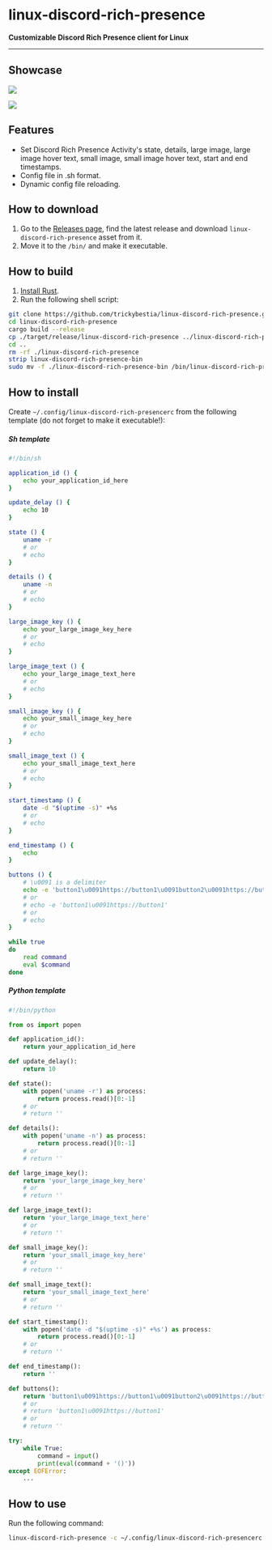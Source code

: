 # linux-discord-rich-presence

**Customizable Discord Rich Presence client for Linux**

---

## Showcase

![](./assets/1.png)

![](./assets/2.png)

## Features

* Set Discord Rich Presence Activity's state, details, large image, large image hover text, small image, small image hover text, start and end timestamps.
* Config file in .sh format.
* Dynamic config file reloading.

## How to download

1. Go to the [Releases page](https://github.com/trickybestia/linux-discord-rich-presence/releases), find the latest release and download `linux-discord-rich-presence` asset from it.
2. Move it to the `/bin/` and make it executable.

## How to build

1. [Install Rust](https://rustup.rs/).
2. Run the following shell script:
```sh
git clone https://github.com/trickybestia/linux-discord-rich-presence.git
cd linux-discord-rich-presence
cargo build --release
cp ./target/release/linux-discord-rich-presence ../linux-discord-rich-presence-bin
cd ..
rm -rf ./linux-discord-rich-presence
strip linux-discord-rich-presence-bin
sudo mv -f ./linux-discord-rich-presence-bin /bin/linux-discord-rich-presence
```

## How to install 

Create `~/.config/linux-discord-rich-presencerc` from the following template (do not forget to make it executable!):
##### Sh template
```sh
#!/bin/sh

application_id () {
    echo your_application_id_here
}

update_delay () {
    echo 10
}

state () {
    uname -r
    # or
    # echo
}

details () {
    uname -n
    # or
    # echo
}

large_image_key () {
    echo your_large_image_key_here
    # or
    # echo
}

large_image_text () {
    echo your_large_image_text_here
    # or
    # echo
}

small_image_key () {
    echo your_small_image_key_here
    # or
    # echo
}

small_image_text () {
    echo your_small_image_text_here
    # or
    # echo
}

start_timestamp () {
    date -d "$(uptime -s)" +%s
    # or
    # echo
}

end_timestamp () {
    echo
}

buttons () {
    # \u0091 is a delimiter
    echo -e 'button1\u0091https://button1\u0091button2\u0091https://button2'
    # or
    # echo -e 'button1\u0091https://button1'
    # or
    # echo
}

while true
do
    read command
    eval $command
done
```
##### Python template
```python
#!/bin/python

from os import popen

def application_id():
    return your_application_id_here

def update_delay():
    return 10

def state():
    with popen('uname -r') as process:
        return process.read()[0:-1]
    # or
    # return ''

def details():
    with popen('uname -n') as process:
        return process.read()[0:-1]
    # or
    # return ''

def large_image_key():
    return 'your_large_image_key_here'
    # or
    # return ''

def large_image_text():
    return 'your_large_image_text_here'
    # or
    # return ''

def small_image_key():
    return 'your_small_image_key_here'
    # or
    # return ''

def small_image_text():
    return 'your_small_image_text_here'
    # or
    # return ''

def start_timestamp():
    with popen('date -d "$(uptime -s)" +%s') as process:
        return process.read()[0:-1]
    # or
    # return ''

def end_timestamp():
    return ''

def buttons():
    return 'button1\u0091https://button1\u0091button2\u0091https://button2'
    # or
    # return 'button1\u0091https://button1'
    # or
    # return ''

try:
    while True:
        command = input()
        print(eval(command + '()'))
except EOFError:
    ...
```


## How to use

Run the following command:
```sh
linux-discord-rich-presence -c ~/.config/linux-discord-rich-presencerc
```
